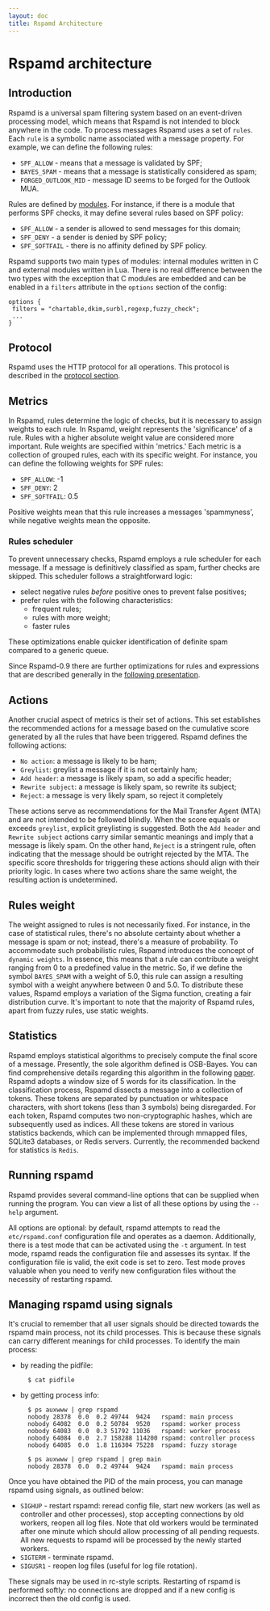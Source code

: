 ```yaml
---
layout: doc
title: Rspamd Architecture
---
```

# Rspamd architecture

## Introduction

Rspamd is a universal spam filtering system based on an event-driven processing model, which means that Rspamd is not intended to block anywhere in the code. To process messages Rspamd uses a set of `rules`. Each `rule` is a symbolic name associated with a message property. For example, we can define the following rules:

- `SPF_ALLOW` - means that a message is validated by SPF;
- `BAYES_SPAM` - means that a message is statistically considered as spam;
- `FORGED_OUTLOOK_MID` - message ID seems to be forged for the Outlook MUA.

Rules are defined by [modules](../modules/). For instance, if there is a module that performs SPF checks, it may define several rules based on SPF policy:

- `SPF_ALLOW` - a sender is allowed to send messages for this domain;
- `SPF_DENY` - a sender is denied by SPF policy;
- `SPF_SOFTFAIL` - there is no affinity defined by SPF policy.

Rspamd supports two main types of modules: internal modules written in C and external modules written in Lua. There is no real difference between the two types with the exception that C modules are embedded and can be enabled in a `filters` attribute in the `options` section of the config:

~~~hcl
options {
 filters = "chartable,dkim,surbl,regexp,fuzzy_check";
 ...
}
~~~

## Protocol

Rspamd uses the HTTP protocol for all operations. This protocol is described in the [protocol section](protocol.html).

## Metrics

In Rspamd, rules determine the logic of checks, but it is necessary to assign weights to each rule. In Rspamd, weight represents the 'significance' of a rule. Rules with a higher absolute weight value are considered more important. Rule weights are specified within 'metrics.' Each metric is a collection of grouped rules, each with its specific weight. For instance, you can define the following weights for SPF rules:

- `SPF_ALLOW`: -1
- `SPF_DENY`: 2
- `SPF_SOFTFAIL`: 0.5

Positive weights mean that this rule increases a messages 'spammyness', while negative weights mean the opposite.

### Rules scheduler

To prevent unnecessary checks, Rspamd employs a rule scheduler for each message. If a message is definitively classified as spam, further checks are skipped. This scheduler follows a straightforward logic:

- select negative rules *before* positive ones to prevent false positives;
- prefer rules with the following characteristics:
  - frequent rules;
  - rules with more weight;
  - faster rules

These optimizations enable quicker identification of definite spam compared to a generic queue.

Since Rspamd-0.9 there are further optimizations for rules and expressions that are described generally in the [following presentation](https://highsecure.ru/ast-rspamd.pdf).

## Actions

Another crucial aspect of metrics is their set of actions. This set establishes the recommended actions for a message based on the cumulative score generated by all the rules that have been triggered. Rspamd defines the following actions:

- `No action`: a message is likely to be ham;
- `Greylist`: greylist a message if it is not certainly ham;
- `Add header`: a message is likely spam, so add a specific header;
- `Rewrite subject`: a message is likely spam, so rewrite its subject;
- `Reject`: a message is very likely spam, so reject it completely

These actions serve as recommendations for the Mail Transfer Agent (MTA) and are not intended to be followed blindly. When the score equals or exceeds `greylist`, explicit greylisting is suggested. Both the `Add header` and `Rewrite subject` actions carry similar semantic meanings and imply that a message is likely spam. On the other hand, `Reject` is a stringent rule, often indicating that the message should be outright rejected by the MTA. The specific score thresholds for triggering these actions should align with their priority logic. In cases where two actions share the same weight, the resulting action is undetermined.

## Rules weight

The weight assigned to rules is not necessarily fixed. For instance, in the case of statistical rules, there's no absolute certainty about whether a message is spam or not; instead, there's a measure of probability. To accommodate such probabilistic rules, Rspamd introduces the concept of `dynamic weights`. In essence, this means that a rule can contribute a weight ranging from 0 to a predefined value in the metric. So, if we define the symbol `BAYES_SPAM` with a weight of 5.0, this rule can assign a resulting symbol with a weight anywhere between 0 and 5.0. To distribute these values, Rspamd employs a variation of the Sigma function, creating a fair distribution curve. It's important to note that the majority of Rspamd rules, apart from fuzzy rules, use static weights.

## Statistics

Rspamd employs statistical algorithms to precisely compute the final score of a message. Presently, the sole algorithm defined is OSB-Bayes. You can find comprehensive details regarding this algorithm in the following [paper](https://web.archive.org/web/20181024182218/http://osbf-lua.luaforge.net/papers/osbf-eddc.pdf). Rspamd adopts a window size of 5 words for its classification. In the classification process, Rspamd dissects a message into a collection of tokens. These tokens are separated by punctuation or whitespace characters, with short tokens (less than 3 symbols) being disregarded. For each token, Rspamd computes two non-cryptographic hashes, which are subsequently used as indices. All these tokens are stored in various statistics backends, which can be implemented through mmapped files, SQLite3 databases, or Redis servers. Currently, the recommended backend for statistics is `Redis`.

## Running rspamd

Rspamd provides several command-line options that can be supplied when running the program. You can view a list of all these options by using the `--help` argument.

All options are optional: by default, rspamd attempts to read the `etc/rspamd.conf` configuration file and operates as a daemon. Additionally, there is a test mode that can be activated using the `-t` argument. In test mode, rspamd reads the configuration file and assesses its syntax. If the configuration file is valid, the exit code is set to zero. Test mode proves valuable when you need to verify new configuration files without the necessity of restarting rspamd.

## Managing rspamd using signals

It's crucial to remember that all user signals should be directed towards the rspamd main process, not its child processes. This is because these signals can carry different meanings for child processes. To identify the main process:

- by reading the pidfile:

		$ cat pidfile

- by getting process info:

		$ ps auxwww | grep rspamd
		nobody 28378  0.0  0.2 49744  9424   rspamd: main process
		nobody 64082  0.0  0.2 50784  9520   rspamd: worker process
		nobody 64083  0.0  0.3 51792 11036   rspamd: worker process
		nobody 64084  0.0  2.7 158288 114200 rspamd: controller process
		nobody 64085  0.0  1.8 116304 75228  rspamd: fuzzy storage

		$ ps auxwww | grep rspamd | grep main
		nobody 28378  0.0  0.2 49744  9424   rspamd: main process

Once you have obtained the PID of the main process, you can manage rspamd using signals, as outlined below:

- `SIGHUP` - restart rspamd: reread config file, start new workers (as well as controller and other processes), stop accepting connections by old workers, reopen all log files. Note that old workers would be terminated after one minute which should allow processing of all pending requests. All new requests to rspamd will be processed by the newly started workers.
- `SIGTERM` - terminate rspamd.
- `SIGUSR1` - reopen log files (useful for log file rotation).

These signals may be used in rc-style scripts. Restarting of rspamd is performed softly: no connections are dropped and if a new config is incorrect then the old config is used.
